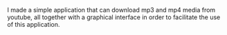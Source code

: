 I made a simple application that can download mp3 and mp4 media from youtube, all together with a graphical interface in order to facilitate the use of this application.
